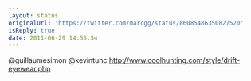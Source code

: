 ```yaml
---
layout: status
originalUrl: 'https://twitter.com/marcgg/status/86085486350827520'
isReply: true
date: 2011-06-29 14:55:54
---
```


@guillaumesimon @kevintunc http://www.coolhunting.com/style/drift-eyewear.php
